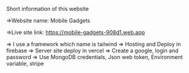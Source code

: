 Short information of this website

=>Website name: Mobile Gadgets
 
=>Live site link: https://mobile-gadgets-908d1.web.app

=> I use a framework which name is tailwind
=> Hosting and Deploy in firebase
=> Server site deploy in vercel
=> Create a google,  login and password
=> Use MongoDB credentials, Json web token, Environment variable, stripe